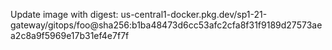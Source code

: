 Update image with digest: us-central1-docker.pkg.dev/sp1-21-gateway/gitops/foo@sha256:b1ba48473d6cc53afc2cfa8f31f9189d27573aea2c8a9f5969e17b31ef4e7f7f 
